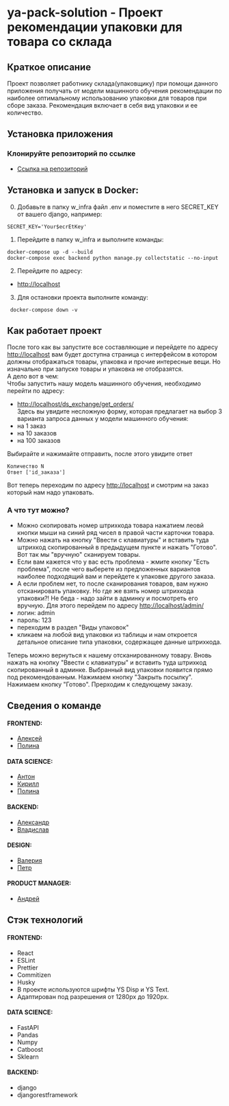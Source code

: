 # ya-pack-solution - Проект рекомендации упаковки для товара со склада
## Краткое описание
Проект позволяет работнику склада(упаковщику) при помощи данного приложения получать от модели машинного обучения рекомендации по наиболее оптимальному использованию упаковки для товаров при сборе заказа. Рекомендация включает в себя вид упаковки и ее количество.

## Установка приложения

### Клонируйте репозиторий по ссылке
- [Ссылка на репозиторий](https://github.com/AlexandrSharganov/ya-pack-solution.git)


## Установка и запуск в Docker:
0. Добавьте в папку w_infra файл .env и поместите в него SECRET_KEY от вашего django, например:
```
SECRET_KEY='Your$ecrEtKey'
```
1. Перейдите в папку w_infra и выполните команды:
```
docker-compose up -d --build
docker-compose exec backend python manage.py collectstatic --no-input
```

2. Перейдите по адресу:
- [http://localhost](http://localhost)

3. Для остановки проекта выполните команду:
```
 docker-compose down -v
```


## Как работает проект

После того как вы запустите все составляющие и перейдете по адресу [http://localhost](http://localhost) вам будет доступна страница с интерфейсом в котором должны отображаться товары, упаковка и прочие интересные вещи. Но изначально при запуске товары и упаковка не отобразятся.   
А дело вот в чем:  
Чтобы запустить нашу модель машинного обучения, необходимо перейти по адресу:  
- [http://localhost/ds_exchange/get_orders/](http://localhost/ds_exchange/get_orders/)  
Здесь вы увидите несложную форму, которая предлагает на выбор 3 варианта запроса данных у модели машинного обучения:  
- на 1 заказ
- на 10 заказов
- на 100 заказов  

Выбирайте и нажимайте отправить, после этого увидите ответ
```
Количество N
Ответ ['id_заказа']
```

Вот теперь переходим по адресу [http://localhost](http://localhost) и смотрим на заказ который нам надо упаковать.


### А что тут можно?
- Можно скопировать номер штрихкода товара нажатием леовй кнопки мыши на синий ряд чисел в правой части карточки товара.
- Можно нажать на кнопку "Ввести с клавиатуры" и вставить туда штрихкод скопированный в предыдущем пункте и нажать "Готово". Вот так мы "вручную" сканируем товары.
- Если вам кажется что у вас есть проблема - жмите кнопку "Есть проблема", после чего выберете из предложенных вариантов наиболее подходящий вам и перейдете к упаковке другого заказа.
- А если проблем нет, то после сканирования товаров, вам нужно отсканировать упаковку. Но где же взять номер штрихкода упаковки?! Не беда - надо зайти в админку и посмотреть его вручную. Для этого перейдем по адресу [http://localhost/admin/](http://localhost/admin/)
- логин: admin
- пароль: 123  
- переходим в раздел "Виды упаковок"
- кликаем на любой вид упаковки из таблицы и нам откроется детальное описание типа упаковки, содержащее данные штрихкода.  
  
Теперь можно вернуться к нашему отсканированному товару. Вновь нажать
на кнопку "Ввести с клавиатуры" и вставить туда штрихкод скопированный в админке. Выбранный вид упаковки появится прямо под рекомендованным.
Нажимаем кнопку "Закрыть посылку". Нажимаем кнопку "Готово". Прерходим к следующему заказу.

## Сведения о команде

#### FRONTEND:
- [Алексей](https://github.com/endjoyer)
- [Полина](https://github.com/PolinaShchepochkina)
#### DATA SCIENCE:
- [Антон](https://github.com/malakanton)
- [Кирилл](https://github.com/Ufy88)
- [Полина](https://github.com/Polina1305)
#### BACKEND:
- [Александр](https://github.com/AlexandrSharganov)
- [Владислав](https://github.com/Vladislav-76)
#### DESIGN:
- [Валерия]()
- [Петр](https://github.com/apmfiit)
#### PRODUCT MANAGER:
- [Андрей]()

## Стэк технологий

#### FRONTEND:
- React
- ESLint
- Prettier
- Commitizen
- Husky
- В проекте используются шрифты YS Disp и YS Text.
- Адаптирован под разрешения от 1280px до 1920px.
#### DATA SCIENCE:
- FastAPI
- Pandas
- Numpy
- Catboost
- Sklearn
#### BACKEND:
- django
- djangorestframework